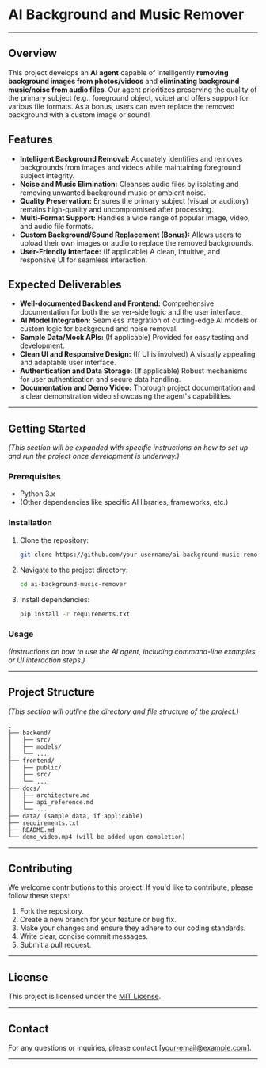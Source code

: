 # AI Background and Music Remover

-----

## Overview

This project develops an **AI agent** capable of intelligently **removing background images from photos/videos** and **eliminating background music/noise from audio files**. Our agent prioritizes preserving the quality of the primary subject (e.g., foreground object, voice) and offers support for various file formats. As a bonus, users can even replace the removed background with a custom image or sound\!

## Features

  * **Intelligent Background Removal:** Accurately identifies and removes backgrounds from images and videos while maintaining foreground subject integrity.
  * **Noise and Music Elimination:** Cleanses audio files by isolating and removing unwanted background music or ambient noise.
  * **Quality Preservation:** Ensures the primary subject (visual or auditory) remains high-quality and uncompromised after processing.
  * **Multi-Format Support:** Handles a wide range of popular image, video, and audio file formats.
  * **Custom Background/Sound Replacement (Bonus):** Allows users to upload their own images or audio to replace the removed backgrounds.
  * **User-Friendly Interface:** (If applicable) A clean, intuitive, and responsive UI for seamless interaction.

## Expected Deliverables

  * **Well-documented Backend and Frontend:** Comprehensive documentation for both the server-side logic and the user interface.
  * **AI Model Integration:** Seamless integration of cutting-edge AI models or custom logic for background and noise removal.
  * **Sample Data/Mock APIs:** (If applicable) Provided for easy testing and development.
  * **Clean UI and Responsive Design:** (If UI is involved) A visually appealing and adaptable user interface.
  * **Authentication and Data Storage:** (If applicable) Robust mechanisms for user authentication and secure data handling.
  * **Documentation and Demo Video:** Thorough project documentation and a clear demonstration video showcasing the agent's capabilities.

-----

## Getting Started

*(This section will be expanded with specific instructions on how to set up and run the project once development is underway.)*

### Prerequisites

  * Python 3.x
  * (Other dependencies like specific AI libraries, frameworks, etc.)

### Installation

1.  Clone the repository:
    ```bash
    git clone https://github.com/your-username/ai-background-music-remover.git
    ```
2.  Navigate to the project directory:
    ```bash
    cd ai-background-music-remover
    ```
3.  Install dependencies:
    ```bash
    pip install -r requirements.txt
    ```

### Usage

*(Instructions on how to use the AI agent, including command-line examples or UI interaction steps.)*

-----

## Project Structure

*(This section will outline the directory and file structure of the project.)*

```
.
├── backend/
│   ├── src/
│   ├── models/
│   └── ...
├── frontend/
│   ├── public/
│   ├── src/
│   └── ...
├── docs/
│   ├── architecture.md
│   ├── api_reference.md
│   └── ...
├── data/ (sample data, if applicable)
├── requirements.txt
├── README.md
└── demo_video.mp4 (will be added upon completion)
```

-----

## Contributing

We welcome contributions to this project\! If you'd like to contribute, please follow these steps:

1.  Fork the repository.
2.  Create a new branch for your feature or bug fix.
3.  Make your changes and ensure they adhere to our coding standards.
4.  Write clear, concise commit messages.
5.  Submit a pull request.

-----

## License

This project is licensed under the [MIT License](https://www.google.com/search?q=LICENSE).

-----

## Contact

For any questions or inquiries, please contact [your-email@example.com].

-----
